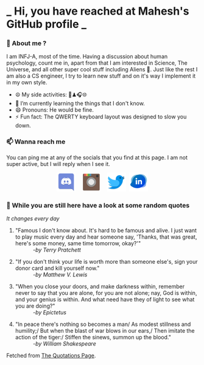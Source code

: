 # **_ Hi, you have reached at Mahesh's GitHub profile _**
### 🌸 About me ?
I am INFJ-A, most of the time. Having a discussion about human psychology, count me in, apart from that I am interested in Science, The Universe, and all other super cool stuff including Aliens 🤫. Just like the rest I am also a CS engineer, I try to learn new stuff and on it's way I implement it in my own style. 
- ☮ My side activities: 🎨♟🎧🌐
- 🌱 I’m currently learning the things that I don't know.
- 😄 Pronouns: He would be fine.
- ⚡ Fun fact: The QWERTY keyboard layout was designed to slow you down.

### 📫 Wanna reach me
You can ping me at any of the socials that you find at this page. I am not super active, but I will reply when I see it.
<p align="center">
<a href="https://discordapp.com/users/733328856957714472"><img src="./Assets/Papirus-Team-Papirus-Apps-Discord.svg" height="50px" width="50px" ></a>&nbsp; &nbsp;  
<a href ="https://instagram.com/obl1v_on"><img src="./Assets/Papirus-Team-Papirus-Apps-Instagram.svg" height="50px" width="50px" ></a>&nbsp;  &nbsp; 
<a href ="https://twitter.com/MaheshN2000"><img src="./Assets/Papirus-Team-Papirus-Apps-Twitter.svg" height ="50px" width="50px" ></a>&nbsp;
<a href ="https://linkedin.com/in/mahesh2000"><img src="./Assets/in.png" height ="50px" width="50px" ></a>

</p>



### 🔰 While you are still here have a look at some random quotes
*It changes every day*

<!-- BLOG-POST-LIST:START -->
 1.  "Famous I don't know about. It's hard to be famous and alive. I just want to play music every day and hear someone say, 'Thanks, that was great, here's some money, same time tomorrow, okay?'" <br> &emsp;&emsp;&emsp; <i>-by Terry Pratchett</i> 

 2.  "If you don't think your life is worth more than someone else's, sign your donor card and kill yourself now." <br> &emsp;&emsp;&emsp; <i>-by Matthew V. Lewis</i> 

 3.  "When you close your doors, and make darkness within, remember never to say that you are alone, for you are not alone; nay, God is within, and your genius is within. And what need have they of light to see what you are doing?" <br> &emsp;&emsp;&emsp; <i>-by Epictetus</i> 

 4.  "In peace there's nothing so becomes a man/
As modest stillness and humility;/
But when the blast of war blows in our ears,/
Then imitate the action of the tiger:/
Stiffen the sinews, summon up the blood." <br> &emsp;&emsp;&emsp; <i>-by William Shakespeare</i> 
<!-- BLOG-POST-LIST:END -->
Fetched from <a href="http://www.quotationspage.com/data/mqotd.rss"> The Quotations Page</a>.
<!-- The above quotes are fetched from " http://www.quotationspage.com/data/mqotd.rss " and the github action used was gautamkrishnar/blog-post-workflow@master -->

